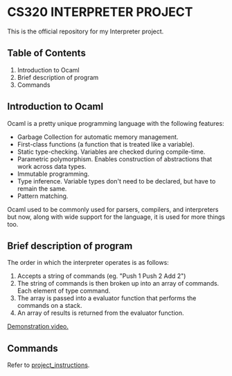 # CS320 INTERPRETER PROJECT #
This is the official repository for my Interpreter project. 

## Table of Contents ##
1) Introduction to Ocaml
2) Brief description of program
3) Commands

## Introduction to Ocaml ##

Ocaml is a pretty unique programming language with the following features:
* Garbage Collection for automatic memory management.
* First-class functions (a function that is treated like a variable).
* Static type-checking. Variables are checked during compile-time.
* Parametric polymorphism. Enables construction of abstractions that work across data types.
* Immutable programming.
* Type inference. Variable types don't need to be declared, but have to remain the same. 
* Pattern matching. 

Ocaml used to be commonly used for parsers, compilers, and interpreters but now, along with wide support for the language, it is used for more things too. 

## Brief description of program ##

The order in which the interpreter operates is as follows:
1) Accepts a string of commands (eg. "Push 1 Push 2 Add 2")
2) The string of commands is then broken up into an array of commands. Each element of type command. 
3) The array is passed into a evaluator function that performs the commands on a stack. 
4) An array of results is returned from the evaluator function.

[Demonstration video.](https://youtu.be/EiNxiaXhf8w)

## Commands ##

Refer to [project_instructions](https://github.com/TayzaShwe/cs320_interpreter_project/blob/main/project_instructions.pdf).


